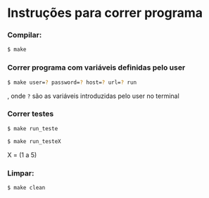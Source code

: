 # Instruções para correr programa

### Compilar:

```bash
$ make
```

### Correr programa com variáveis definidas pelo user

```bash
$ make user=? password=? host=? url=? run
```
, onde `?` são as variáveis introduzidas pelo user no terminal

### Correr testes

```bash
$ make run_teste
```

```bash
$ make run_testeX
```
X = (1 a 5)

### Limpar:

```bash
$ make clean
```
